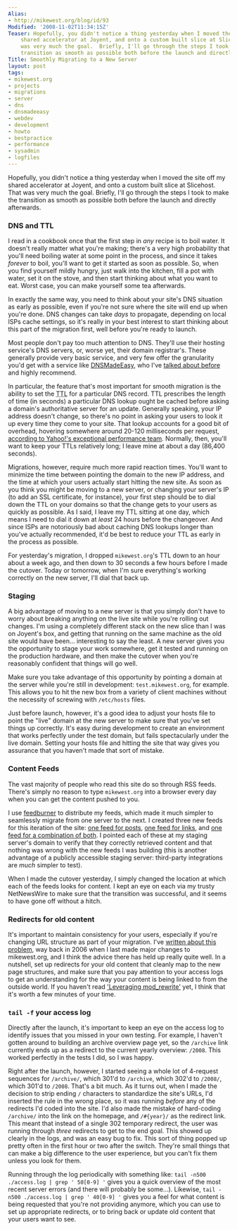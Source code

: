 ```yaml
---
Alias:
- http://mikewest.org/blog/id/93
Modified: '2008-11-02T11:34:15Z'
Teaser: Hopefully, you didn't notice a thing yesterday when I moved the site off my
    shared accelerator at Joyent, and onto a custom built slice at Slicehost.  That
    was very much the goal.  Briefly, I'll go through the steps I took to make the
    transition as smooth as possible both before the launch and directly afterwards.
Title: Smoothly Migrating to a New Server
layout: post
tags:
- mikewest.org
- projects
- migrations
- server
- dns
- dnsmadeeasy
- webdev
- development
- howto
- bestpractice
- performance
- sysadmin
- logfiles
---
```

Hopefully, you didn't notice a thing yesterday when I moved the site off my shared accelerator at Joyent, and onto a custom built slice at Slicehost.  That was very much the goal.  Briefly, I'll go through the steps I took to make the transition as smooth as possible both before the launch and directly afterwards.

### DNS and TTL ###

I read in a cookbook once that the first step in _any_ recipe is to boil water.  It doesn't really matter what you're making; there's a very high probability that you'll need boiling water at some point in the process, and since it takes _forever_ to boil, you'll want to get it started as soon as possible.  So, when you find yourself mildly hungry, just walk into the kitchen, fill a pot with water, set it on the stove, and then start thinking about what you want to eat.  Worst case, you can make yourself some tea afterwards.

In exactly the same way, you need to think about your site's DNS situation as early as possible, even if you're not sure where the site will end up when you're done.  DNS changes can take _days_ to propagate, depending on local ISPs cache settings, so it's really in your best interest to start thinking about this part of the migration first, well before you're ready to launch.

Most people don't pay too much attention to DNS.  They'll use their hosting service's DNS servers, or, worse yet, their domain registrar's.  These generally provide very basic service, and very few offer the granularity you'd get with a service like [DNSMadeEasy][], who I've [talked about before][iseasy] and highly recommend.

In particular, the feature that's most important for smooth migration is the ability to set the <abbr title="Time to Live">TTL</abbr> for a particular DNS record.  TTL prescribes the length of time (in seconds) a particular DNS lookup ought be cached before asking a domain's authoritative server for an update.  Generally speaking, your IP address doesn't change, so there's no point in asking your users to look it up every time they come to your site.  That lookup accounts for a good bit of overhead, hovering somewhere around 20-120 milliseconds per request, [according to Yahoo!'s exceptional performance team][dnsperformance].  Normally, then, you'll want to keep your TTLs relatively long; I leave mine at about a day (86,400 seconds).

Migrations, however, require much more rapid reaction times.  You'll want to minimize the time between pointing the domain to the new IP address, and the time at which your users actually start hitting the new site.  As soon as you think you might be moving to a new server, or changing your server's IP (to add an SSL certificate, for instance), your first step should be to dial down the TTL on your domains so that the change gets to your users as quickly as possible.  As I said, I leave my TTL sitting at one day, which means I need to dial it down at _least_ 24 hours before the changeover.  And since ISPs are notoriously bad about caching DNS lookups longer than you've actually recommended, it'd be best to reduce your TTL as early in the process as possible.

For yesterday's migration, I dropped `mikewest.org`'s TTL down to an hour about a week ago, and then down to 30 seconds a few hours before I made the cutover.  Today or tomorrow, when I'm sure everything's working correctly on the new server, I'll dial that back up.

[DNSMadeEasy]:  http://dnsmadeeasy.com/
[iseasy]:       /2007/12/dns-made-easy-is-actually-pretty-easy  "Mike West: 'DNS Made Easy is actually pretty easy'"
[dnsperformance]: http://developer.yahoo.com/performance/rules.html#dns_lookups

### Staging ###

A big advantage of moving to a new server is that you simply don't have to worry about breaking anything on the live site while you're rolling out changes.  I'm using a completely different stack on the new slice than I was on Joyent's box, and getting that running on the same machine as the old site would have been... interesting to say the least.  A new server gives you the opportunity to stage your work somewhere, get it tested and running on the production hardware, and then make the cutover when you're reasonably confident that things will go well.

Make sure you take advantage of this opportunity by pointing a domain at the server while you're still in development: `test.mikewest.org`, for example.  This allows you to hit the new box from a variety of client machines without the necessity of screwing with `/etc/hosts` files.

Just before launch, however, it's a good idea to adjust your hosts file to point the "live" domain at the new server to make sure that you've set things up correctly.  It's easy during development to create an environment that works perfectly under the test domain, but fails spectacularly under the live domain.  Setting your hosts file and hitting the site that way gives you assurance that you haven't made that sort of mistake.

### Content Feeds ###

The vast majority of people who read this site do so through RSS feeds.  There's simply no reason to type `mikewest.org` into a browser every day when you can get the content pushed to you.

I use [feedburner][] to distribute my feeds, which made it much simpler to seamlessly migrate from one server to the next.  I created three new feeds for this iteration of the site: [one feed for posts][postfeed], [one feed for links][linkfeed], and [one feed for a combination of both][bothfeed].  I pointed each of these at my staging server's domain to verify that they correctly retrieved content and that nothing was wrong with the new feeds I was building (this is another advantage of a publicly accessible staging server: third-party integrations are _much_ simpler to test).

When I made the cutover yesterday, I simply changed the location at which each of the feeds looks for content.  I kept an eye on each via my trusty NetNewsWire to make sure that the transition was successful, and it seems to have gone off without a hitch.

[postfeed]: http://feeds.mikewest.org/just_posts
[linkfeed]: http://feeds.mikewest.org/just_links
[bothfeed]: http://feeds.mikewest.org/omg_everything_ever
[feedburner]: http://www.feedburner.com/

### Redirects for old content ###

It's important to maintain consistency for your users, especially if you're changing URL structure as part of your migration.  I've [written about this problem][modrewrite], way back in 2006 when I last made major changes to mikewest.org, and I think the advice there has held up really quite well.  In a nutshell, set up redirects for your old content that cleanly map to the new page structures, and make sure that you pay attention to your access logs to get an understanding for the way your content is being linked to from the outside world.  If you haven't read ['Leveraging mod_rewrite'][modrewrite] yet, I think that it's worth a few minutes of your time.

[modrewrite]: /2006/05/leveraging-modrewrite

### `tail -f` your access log ###

Directly after the launch, it's important to keep an eye on the access log to identify issues that you missed in your own testing.  For example, I haven't gotten around to building an archive overview page yet, so the `/archive` link currently ends up as a redirect to the current yearly overview: `/2008`.  This worked perfectly in the tests I did, so I was happy.

Right after the launch, however, I started seeing a whole lot of 4-request sequences for `/archive/`, which 301'd to `/archive`, which 302'd to `/2008/`, which 301'd to `/2008`.  That's a bit much.  As it turns out, when I made the decision to strip ending `/` characters to standardize the site's URLs, I'd inserted the rule in the wrong place, so it was running _before_ any of the redirects I'd coded into the site.  I'd also made the mistake of hard-coding `/archive/` into the link on the homepage, and `/#{year}/` as the redirect link.  This meant that instead of a single 302 temporary redirect, the user was running through _three_ redirects to get to the end goal.  This showed up clearly in the logs, and was an easy bug to fix.  This sort of thing popped up pretty often in the first hour or two after the switch.  They're small things that can make a big difference to the user experience, but you can't fix them unless you look for them.

Running through the log periodically with something like: `tail -n500 ./access.log | grep ' 50[0-9] '` gives you a quick overview of the most recent server errors (and there will probably be some...).  Likewise, `tail -n500 ./access.log | grep ' 40[0-9] '` gives you a feel for what content is being requested that you're not providing anymore, which you can use to set up appropriate redirects, or to bring back or update old content that your users want to see.